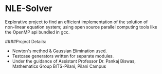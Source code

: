 NLE-Solver
==========

Explorative project to find an efficient implementation of the solution of non-linear equation system; using open source parallel computing tools like the OpenMP api bundled in gcc.


####Project Details:
 - Newton's method & Gaussian Elimination used.
 - Testcase generators written for separate modules.
 - Under the guidance of Assistant Professor Dr. Pankaj Biswas, Mathematics Group BITS-Pilani, Pilani Campus
 


